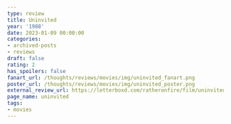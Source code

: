 ```yaml
---
type: review
title: Uninvited
year: '1988'
date: 2023-01-09 00:00:00
categories:
- archived-posts
- reviews
draft: false
rating: 2
has_spoilers: false
fanart_url: /thoughts/reviews/movies/img/uninvited_fanart.png
poster_url: /thoughts/reviews/movies/img/uninvited_poster.png
external_review_url: https://letterboxd.com/ratheronfire/film/uninvited/
page_name: uninvited
tags:
- movies
---
```


